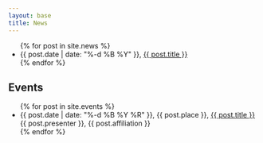 ```yaml
---
layout: base
title: News
---
```


<ul>
  {% for post in site.news %}
    <li>
      {{ post.date | date: "%-d %B %Y" }}, <a href="{{ post.url }}">{{ post.title }}</a> 
    </li>
  {% endfor %}
</ul>

## Events

<ul>
  {% for post in site.events %}
    <li>
      {{ post.date | date: "%-d %B %Y %R" }}, {{ post.place }}, <a href="{{ post.url }}">{{ post.title }}</a> {{ post.presenter }}, {{ post.affiliation }}
    </li>
  {% endfor %}
</ul>